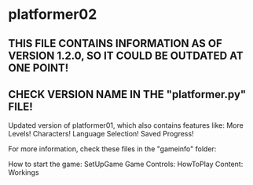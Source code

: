 # platformer02
## THIS FILE CONTAINS INFORMATION AS OF VERSION 1.2.0, SO IT COULD BE OUTDATED AT ONE POINT!
## CHECK VERSION NAME IN THE "platformer.py" FILE!

Updated version of platformer01, which also contains features like:
More Levels!
Characters!
Language Selection!
Saved Progress!

For more information, check these files in the "gameinfo" folder:

How to start the game: SetUpGame
Game Controls: HowToPlay
Content: Workings

